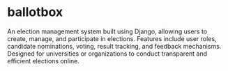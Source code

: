 # ballotbox
An election management system built using Django, allowing users to create, manage, and participate in elections. Features include user roles, candidate nominations, voting, result tracking, and feedback mechanisms. Designed for universities or organizations to conduct transparent and efficient elections online.
